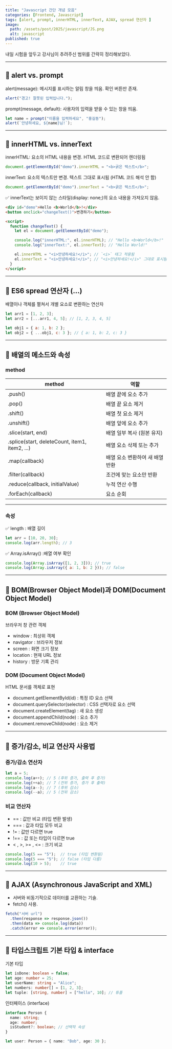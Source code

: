 ```yaml
---
title: "Javascript 간단 개념 모음"
categories: [Frontend, Javascript]
tags: [alert, prompt, innerHTML, innerText, AJAX, spread 연산자 ]
image:
  path: /assets/post/2025/javascript/JS.png
  alt: javascript
published: true
---
```


내일 시험을 앞두고 강사님이 추려주신 범위를 간략히 정리해보았다.

---

## 🔹 alert vs. prompt
alert(message): 메시지를 표시하는 알림 창을 띄움. 확인 버튼만 존재.
```js
alert("경고! 잘못된 입력입니다.");
```
prompt(message, default): 사용자의 입력을 받을 수 있는 창을 띄움.
```js
let name = prompt("이름을 입력하세요", "홍길동");
alert(`안녕하세요, ${name}님!`);
```

---

## 🔹 innerHTML vs. innerText
innerHTML: 요소의 HTML 내용을 변경. HTML 코드로 변환되어 렌더링됨
```js
document.getElementById("demo").innerHTML = "<b>굵은 텍스트</b>";
```

innerText: 요소의 텍스트만 변경. 텍스트 그대로 표시됨 (HTML 코드 해석 안 함)
```js
document.getElementById("demo").innerText = "<b>굵은 텍스트</b>";
```
✅ innerText는 보이지 않는 스타일(display: none;)의 요소 내용을 가져오지 않음.

```html
<div id="demo">Hello <b>World</b>!</div>
<button onclick="changeText()">변경하기</button>

<script>
  function changeText() {
    let el = document.getElementById("demo");

    console.log("innerHTML:", el.innerHTML); // "Hello <b>World</b>!"
    console.log("innerText:", el.innerText); // "Hello World!"

    el.innerHTML = "<i>안녕하세요!</i>"; // `<i>` 태그 적용됨
    el.innerText = "<i>안녕하세요!</i>"; // "<i>안녕하세요!</i>" 그대로 표시됨
  }
</script>
```
---

## 🔹 ES6 spread 연산자 (...)
배열이나 객체를 펼쳐서 개별 요소로 변환하는 연산자
```js
let arr1 = [1, 2, 3];
let arr2 = [...arr1, 4, 5]; // [1, 2, 3, 4, 5]

let obj1 = { a: 1, b: 2 };
let obj2 = { ...obj1, c: 3 }; // { a: 1, b: 2, c: 3 }
```

---

## 🔹 배열의 메소드와 속성
### method
|method|역할|
|---|---|
|.push() | 배열 끝에 요소 추가|
|.pop() | 배열 끝 요소 제거|
|.shift() | 배열 첫 요소 제거|
|.unshift() | 배열 앞에 요소 추가|
|.slice(start, end) | 배열 일부 복사 (원본 유지)|
|.splice(start, deleteCount, item1, item2, ...) | 배열 요소 삭제 또는 추가|
|.map(callback) | 배열 요소 변환하여 새 배열 반환|
|.filter(callback) | 조건에 맞는 요소만 반환|
|.reduce(callback, initialValue) | 누적 연산 수행|
|.forEach(callback) | 요소 순회|

---

### 속성
✅ length : 배열 길이
```js
let arr = [10, 20, 30];
console.log(arr.length); // 3
```

✅ Array.isArray() :배열 여부 확인
```js
console.log(Array.isArray([1, 2, 3])); // true
console.log(Array.isArray({ a: 1, b: 2 })); // false
```

---

## 🔹 BOM(Browser Object Model)과 DOM(Document Object Model)
### BOM (Browser Object Model)
브라우저 창 관련 객체

- window : 최상위 객체
- navigator : 브라우저 정보
- screen : 화면 크기 정보
- location : 현재 URL 정보
- history : 방문 기록 관리

### DOM (Document Object Model)
HTML 문서를 객체로 표현

- document.getElementById(id) : 특정 ID 요소 선택
- document.querySelector(selector) : CSS 선택자로 요소 선택
- document.createElement(tag) : 새 요소 생성
- document.appendChild(node) : 요소 추가
- document.removeChild(node) : 요소 제거

---

## 🔹 증가/감소, 비교 연산자 사용법
### 증가/감소 연산자
```js
let a = 5;
console.log(a++); // 5 (후위 증가, 출력 후 증가)
console.log(++a); // 7 (전위 증가, 증가 후 출력)
console.log(a--); // 7 (후위 감소)
console.log(--a); // 5 (전위 감소)
```

### 비교 연산자
- == : 값만 비교 (타입 변환 발생)
- === : 값과 타입 모두 비교
- != : 값만 다르면 true
- !== : 값 또는 타입이 다르면 true
- < , >,  >= , <= : 크기 비교

```js
console.log(5 == "5");  // true (타입 변환됨)
console.log(5 === "5"); // false (타입 다름)
console.log(10 > 5);    // true
```

---

## 🔹 AJAX (Asynchronous JavaScript and XML)
- 서버와 비동기적으로 데이터를 교환하는 기술.
- fetch() 사용.

```js
fetch("서버 url")
  .then(response => response.json())
  .then(data => console.log(data))
  .catch(error => console.error(error));
```

---

## 🔹 타입스크립트 기본 타입 & interface
기본 타입
```ts
let isDone: boolean = false;
let age: number = 25;
let userName: string = "Alice";
let numbers: number[] = [1, 2, 3];
let tuple: [string, number] = ["hello", 10]; // 튜플
```
인터페이스 (interface)

```ts
interface Person {
  name: string;
  age: number;
  isStudent?: boolean; // 선택적 속성
}

let user: Person = { name: "Bob", age: 30 };
```
